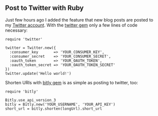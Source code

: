 ## Post to Twitter with Ruby

Just few hours ago I added the feature that new blog posts are posted to my [Twitter account][1]. With the [twitter gem][2] only a few lines of code necessary:

    require 'twitter'

    twitter = Twitter.new({
      :consumer_key       => 'YOUR_CONSUMER_KEY',
      :consumer_secret    => 'YOUR_CONSUMER_SECRET',
      :oauth_token        => 'YOUR_OAUTH_TOKEN',
      :oauth_token_secret => 'YOUR_OAUTH_TOKEN_SECRET'
    })
    twitter.update('Hello world!')

Shorten URIs with [bitly gem][3] is as simple as posting to twitter, too:

    require 'bitly'

    Bitly.use_api_version_3
    bitly = Bitly.new('YOUR_USERNAME', 'YOUR_API_KEY')
    short_url = bitly.shorten(longUrl).short_url

[1]: https://twitter.com/Weltraumschaf/
[2]: http://twitter.rubyforge.org/
[3]: https://github.com/philnash/bitly